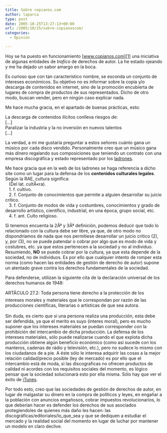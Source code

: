 ```yaml
---
title: Sobre copianos.com
author: laparca
type: post
date: 2005-10-25T13:27:13+00:00
url: /2005/10/25/sobre-copianoscom/
categories:
  - Opinión

---
```

Hoy se ha puesto en funcionamiento [www.copianos.com][1] una iniciativa de algunas entidades de <span style="font-style: italic;">trafico</span> de derechos de autor. La he estado ojeando y me ha dejado un sabor amargo en la boca.

Es curioso que con tan característico nombre, se esconda un conjunto de intereses económicos. Su objetivo no es informar sobre la copia y/o descarga de contenidos en internet, sino de la promoción encubierta de lugares de compra de productos de sus representados. Dicho de otro modo, buscan vender, pero en ningún caso explicar nada.

Me hace mucha gracia, en el apartado de buenas prácticas, esto:

La descarga de contenidos ilícitos conlleva riesgos de:  
[&#8230;]  
Paralizar la industria y la no inversión en nuevos talentos  
[&#8230;]

La verdad, a mi me gustaría preguntar a estos señores cuánto gana un músico por cada disco vendido. Personalmente creo que un músico gana más dinero regalando sus composiciones que teniendo un contrato con una empresa discográfica y estado representado por los [ladrones][2].

Me hace gracia que en la web de los ladrones se haga referencia a dicho site como un lugar para la defensa de los <span style="font-weight: bold;">contenidos culturales legales</span>. Según la RAE, cultura significa:  
&nbsp;&nbsp; (Del lat. cultÅ«ra).  
&nbsp;&nbsp; 1. f. cultivo.  
&nbsp;&nbsp; 2. f. Conjunto de conocimientos que permite a alguien desarrollar su juicio crítico.  
&nbsp;&nbsp; 3. f. Conjunto de modos de vida y costumbres, conocimientos y grado de desarrollo artístico, científico, industrial, en una época, grupo social, etc.  
&nbsp;&nbsp; 4. f. ant. Culto religioso.

Si tenemos encuenta la 2Âª y 3Âª definición, podemos deducir que todo lo relacionado con la cultura debe ser libre, ya que, de otro modo no dispondríamos de nada que nos permitiese desarrollar un juicio crítico (2), y, por (3), no se puede patendar o cobrar por algo que es modo de vida y costubres, etc. ya que estos pertenecen a la sociedad y no al individuo. Resumiendo, <span style="font-weight: bold;">NO</span> se puede cobrar por la cultura, ya que esta depende de la sociedad, no de individuos. Es por ello que cualquier intento de romper esta norma (como hacen las entidades de gestión de derecho de autor) supone un atentado grave contra los derechos fundamentales de la sociedad.

Para defenderse, utilizan la siguiente cita de la declaración universal de los derechos humanos de 1948:

ARTÃCULO 27.2: Toda persona tiene derecho a la protección de los intereses morales y materiales que le correspondan por razón de las producciones científicas, literarias o artísticas de que sea autora.  
&nbsp;  
Sin duda, es cierto que si una persona realiza una producción, esta debe ser defendida, ya que el merito es suyo (interes moral), pero es mucho suponer que los intereses materiales se puedan corresponder con la prohibición del intercambio de dicha producción. La defensa de los intereses materiales, sólo puede realizarse cuando el que explota dicha producción obtiene algún beneficio económico (como así sucede con los manteros, cadenas de rádio y televisión, etc.), pero no sudece lo mismo con los ciudadanos de a pie. A éste sólo le interesa adquirir las cosas a la mejor relación calidad/precio posible (ley de mercado) es por ello que el intercambio está de moda, si las discograficas no ofrecen productos de calidad ni acordes con los requisitos sociales del momento, es lógico pensar que la sociedad solucionará esto por ella misma. Sólo hay que ver el éxito de [iTunes][1].

Por todo esto, creo que las sociedades de gestión de derechos de autor, en lugar de malgastar su dinero en la compra de políticos y leyes, en engañar a la población con anuncios engañosos, cobrar impuestos revolucionarios, lo que deberían hacer es defender los derechos de sus asociados protegiendoles de quienes más daño les hacen: las discográficas/editoriales/lo\_que\_sea y que se dediquen a estudiar el mercado y la realidad social del momento en lugar de luchar por mantener un modelo en claro declive.

 [1]: http://www.copianos.com/
 [2]: http://www.sgae.es/